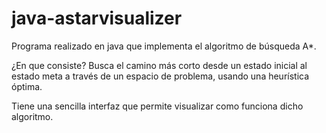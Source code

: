 # java-astarvisualizer

Programa realizado en java que implementa el algoritmo de búsqueda A*.

¿En que consiste?
Busca el camino más corto desde un estado inicial al estado meta a través de un espacio de problema, usando una heurística óptima. 

Tiene una sencilla interfaz que permite visualizar como funciona dicho algoritmo.
